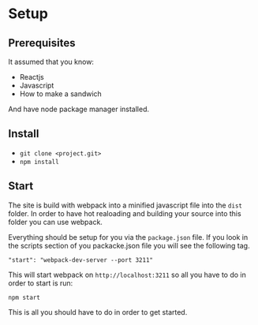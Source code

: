 # Setup
## Prerequisites
It assumed that you know: 
- Reactjs
- Javascript
- How to make a sandwich

And have node package manager installed.


## Install
- `git clone <project.git>`
- `npm install`

## Start
The site is build with webpack into a minified javascript file into the `dist` folder. In order to have hot realoading and building your source into this folder you can use webpack. 

Everything should be setup for you via the `package.json` file. If you look in the scripts section of you packacke.json file you will see the following tag. 

```
"start": "webpack-dev-server --port 3211"
```

This will start webpack on `http://localhost:3211` so all you have to do in order to start is run: 

```
npm start
```

This is all you should have to do in order to get started. 